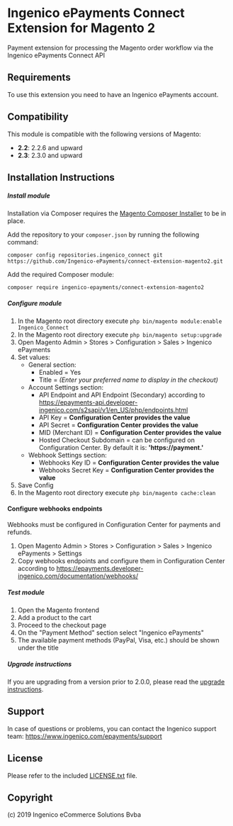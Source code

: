 Ingenico ePayments Connect Extension for Magento 2
=====================
Payment extension for processing the Magento order workflow via the Ingenico ePayments Connect API

Requirements
------------
To use this extension you need to have an Ingenico ePayments account.

Compatibility
-------------
This module is compatible with the following versions of Magento:

- **2.2**: 2.2.6 and upward
- **2.3**: 2.3.0 and upward

Installation Instructions
-------------------------

##### Install module 

Installation via Composer requires the [Magento Composer Installer](https://github.com/Cotya/magento-composer-installer) to be in place.

Add the repository to your `composer.json` by running the following command:

    composer config repositories.ingenico_connect git https://github.com/Ingenico-ePayments/connect-extension-magento2.git

Add the required Composer module:

    composer require ingenico-epayments/connect-extension-magento2

##### Configure module 

1. In the Magento root directory execute `php bin/magento module:enable Ingenico_Connect`
2. In the Magento root directory execute `php bin/magento setup:upgrade` 
3. Open Magento Admin > Stores > Configuration > Sales > Ingenico ePayments 
4. Set values:
    * General section:
        * Enabled = Yes 
        * Title = _(Enter your preferred name to display in the checkout)_
    * Account Settings section:
        * API Endpoint and API Endpoint (Secondary) according to <https://epayments-api.developer-ingenico.com/s2sapi/v1/en_US/php/endpoints.html>
        * API Key = **Configuration Center provides the value**
        * API Secret = **Configuration Center provides the value**
        * MID (Merchant ID) = **Configuration Center provides the value**
        * Hosted Checkout Subdomain = can be configured on Configuration Center. By default it is: **'https://payment.'**
    * Webhook Settings section:
        * Webhooks Key ID = **Configuration Center provides the value**
        * Webhooks Secret Key = **Configuration Center provides the value**
5. Save Config 
6. In the Magento root directory execute `php bin/magento cache:clean`

#### Configure webhooks endpoints

Webhooks must be configured in Configuration Center for payments and refunds.

1. Open Magento Admin > Stores > Configuration > Sales > Ingenico ePayments > Settings
2. Copy webhooks endpoints and configure them in Configuration Center according to <https://epayments.developer-ingenico.com/documentation/webhooks/>

##### Test module  

1. Open the Magento frontend 
2. Add a product to the cart  
3. Proceed to the checkout page 
4. On the "Payment Method" section select "Ingenico ePayments"
5. The available payment methods (PayPal, Visa, etc.) should be shown under the title  
 
##### Upgrade instructions

If you are upgrading from a version prior to 2.0.0, please read the [upgrade instructions](doc/UPGRADE.md).
 
Support
-------
In case of questions or problems, you can contact the Ingenico support team: <https://www.ingenico.com/epayments/support>

License
-------
Please refer to the included [LICENSE.txt](LICENSE.txt) file.

Copyright
---------
(c) 2019 Ingenico eCommerce Solutions Bvba

